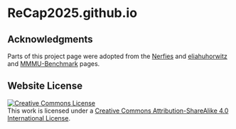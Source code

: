 # ReCap2025.github.io

## Acknowledgments
Parts of this project page were adopted from the [Nerfies](https://nerfies.github.io/) and [eliahuhorwitz](https://eliahuhorwitz.github.io/Academic-project-page-template/) and [MMMU-Benchmark](https://mmmu-benchmark.github.io/) pages.

## Website License
<a rel="license" href="http://creativecommons.org/licenses/by-sa/4.0/"><img alt="Creative Commons License" style="border-width:0" src="https://i.creativecommons.org/l/by-sa/4.0/88x31.png" /></a><br />This work is licensed under a <a rel="license" href="http://creativecommons.org/licenses/by-sa/4.0/">Creative Commons Attribution-ShareAlike 4.0 International License</a>.